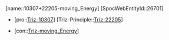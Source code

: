 ﻿---
type: TrizContradiction
aliases:
- 10307+22205-moving_Energy
license: CC BY-SA 4.0
copyright: https://github.com/SpocWeb
IsDeleted: false
IsReadOnly: false
Confidential: public
tags: 
- Triz/Contradiction
---
[name::10307+22205-moving_Energy]
[SpocWebEntityId::26701]
+ [pro::[Triz-10307](Triz-10307)]
[Triz-Principle::[Triz-22205](Triz-22205)]
- [con::[Triz-moving_Energy](tech/Triz/Parameter/Triz-moving_Energy.md)]


